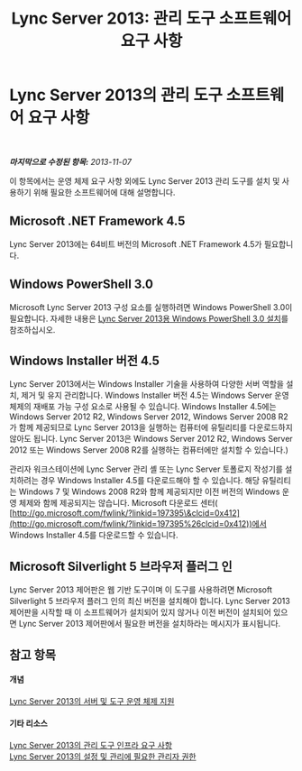 ﻿---
title: 'Lync Server 2013: 관리 도구 소프트웨어 요구 사항'
TOCTitle: 관리 도구 소프트웨어 요구 사항
ms:assetid: 2fb172c3-7b84-4e49-981c-2a17e7a00a29
ms:mtpsurl: https://technet.microsoft.com/ko-kr/library/Gg195653(v=OCS.15)
ms:contentKeyID: 49303202
ms.date: 08/10/2015
mtps_version: v=OCS.15
ms.translationtype: HT
---

# Lync Server 2013의 관리 도구 소프트웨어 요구 사항

 

_**마지막으로 수정된 항목:** 2013-11-07_

이 항목에서는 운영 체제 요구 사항 외에도 Lync Server 2013 관리 도구를 설치 및 사용하기 위해 필요한 소프트웨어에 대해 설명합니다.

## Microsoft .NET Framework 4.5

Lync Server 2013에는 64비트 버전의 Microsoft .NET Framework 4.5가 필요합니다.

## Windows PowerShell 3.0

Microsoft Lync Server 2013 구성 요소를 실행하려면 Windows PowerShell 3.0이 필요합니다. 자세한 내용은 [Lync Server 2013용 Windows PowerShell 3.0 설치](lync-server-2013-installing-windows-powershell-3-0.md)를 참조하십시오.

## Windows Installer 버전 4.5

Lync Server 2013에서는 Windows Installer 기술을 사용하여 다양한 서버 역할을 설치, 제거 및 유지 관리합니다. Windows Installer 버전 4.5는 Windows Server 운영 체제의 재배포 가능 구성 요소로 사용될 수 있습니다. Windows Installer 4.5에는 Windows Server 2012 R2, Windows Server 2012, Windows Server 2008 R2가 함께 제공되므로 Lync Server 2013을 실행하는 컴퓨터에 유틸리티를 다운로드하지 않아도 됩니다. Lync Server 2013은 Windows Server 2012 R2, Windows Server 2012 또는 Windows Server 2008 R2를 실행하는 컴퓨터에만 설치할 수 있습니다.)

관리자 워크스테이션에 Lync Server 관리 셸 또는 Lync Server 토폴로지 작성기를 설치하려는 경우 Windows Installer 4.5를 다운로드해야 할 수 있습니다. 해당 유틸리티는 Windows 7 및 Windows 2008 R2와 함께 제공되지만 이전 버전의 Windows 운영 체제와 함께 제공되지는 않습니다. Microsoft 다운로드 센터( [http://go.microsoft.com/fwlink/?linkid=197395\&clcid=0x412](http://go.microsoft.com/fwlink/?linkid=197395%26clcid=0x412))에서 Windows Installer 4.5를 다운로드할 수 있습니다.

## Microsoft Silverlight 5 브라우저 플러그 인

Lync Server 2013 제어판은 웹 기반 도구이며 이 도구를 사용하려면 Microsoft Silverlight 5 브라우저 플러그 인의 최신 버전을 설치해야 합니다. Lync Server 2013 제어판을 시작할 때 이 소프트웨어가 설치되어 있지 않거나 이전 버전이 설치되어 있으면 Lync Server 2013 제어판에서 필요한 버전을 설치하라는 메시지가 표시됩니다.

## 참고 항목

#### 개념

[Lync Server 2013의 서버 및 도구 운영 체제 지원](lync-server-2013-server-and-tools-operating-system-support.md)  

#### 기타 리소스

[Lync Server 2013의 관리 도구 인프라 요구 사항](lync-server-2013-administrative-tools-infrastructure-requirements.md)  
[Lync Server 2013의 설정 및 관리에 필요한 관리자 권한](lync-server-2013-administrator-rights-and-permissions-required-for-setup-and-administration.md)


